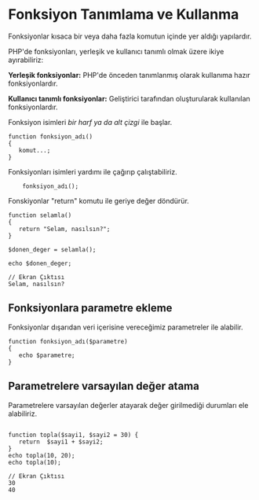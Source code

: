 # Fonksiyon Tanımlama ve Kullanma

Fonksiyonlar kısaca bir veya daha fazla komutun içinde yer aldığı yapılardır.

PHP'de fonksiyonları, yerleşik ve kullanıcı tanımlı olmak üzere ikiye ayırabiliriz:

**Yerleşik fonksiyonlar:** PHP'de önceden tanımlanmış olarak kullanıma hazır fonksiyonlardır.

**Kullanıcı tanımlı fonksiyonlar:** Geliştirici tarafından oluşturularak kullanılan fonksiyonlardır.

Fonksiyon isimleri *bir harf ya da alt çizgi* ile başlar.

```
function fonksiyon_adı()
{
   komut...;
}
```

Fonksiyonları isimleri yardımı ile çağırıp çalıştabiliriz.

```
    fonksiyon_adı();
```
Fonskiyonlar "return" komutu ile geriye değer döndürür.
```
function selamla()
{
   return "Selam, nasılsın?";
}

$donen_deger = selamla(); 

echo $donen_deger;

// Ekran Çıktısı
Selam, nasılsın?
```
## Fonksiyonlara parametre ekleme
Fonksiyonlar dışarıdan veri içerisine vereceğimiz parametreler ile alabilir.
```
function fonksiyon_adı($parametre)
{
   echo $parametre;
}
```
## Parametrelere varsayılan değer atama
Parametrelere varsayılan değerler atayarak değer girilmediği durumları ele alabiliriz.
```

function topla($sayi1, $sayi2 = 30) {
   return  $sayi1 + $sayi2;
}
echo topla(10, 20);
echo topla(10);

// Ekran Çıktısı
30
40
```




